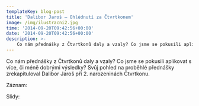 ```yaml
---
templateKey: blog-post
title: 'Dalibor Jaroš – Ohlédnutí za Čtvrtkonem'
image: /img/ilustracni2.jpg
time: '2014-09-20T09:42:56+00:00'
date: '2014-09-20T09:42:56+00:00'
description: >-
    Co nám přednášky z Čtvrtkonů daly a vzaly? Co jsme se pokusili aplikovat s více, či méně dobrými výsledky? Svůj pohled na proběhlé přednášky  zrekapituloval Dalibor Jaroš při 2. narozeninách...
---
```

Co nám přednášky z Čtvrtkonů daly a vzaly? Co jsme se pokusili aplikovat s více, či méně dobrými výsledky? Svůj pohled na proběhlé přednášky zrekapituloval Dalibor Jaroš při 2. narozeninách Čtvrtkonu.

Záznam:

Slidy: